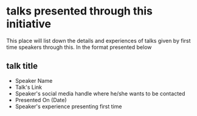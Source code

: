 # talks presented through this initiative

This place will list down the details and experiences of talks given by first time speakers through this. In the format presented below

## talk title
- Speaker Name
- Talk's Link
- Speaker's social media handle where he/she wants to be contacted
- Presented On (Date)
- Speaker's experience presenting first time
